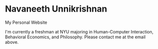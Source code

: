 # Navaneeth Unnikrishnan 
My Personal Website

I'm currently a freshman at NYU majoring in Human-Computer Interaction, Behavioral Economics, and Philosophy. 
Please contact me at the email above.

